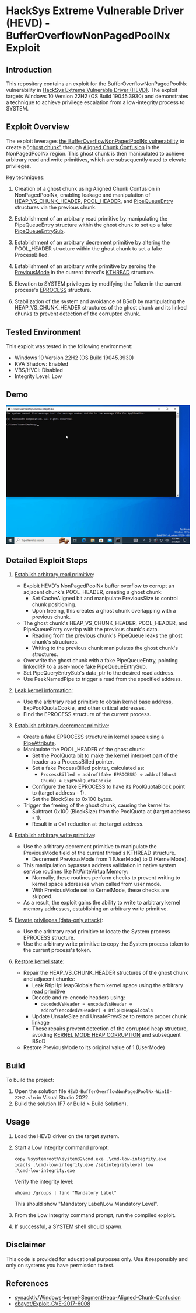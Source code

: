 # HackSys Extreme Vulnerable Driver (HEVD) - BufferOverflowNonPagedPoolNx Exploit

## Introduction

This repository contains an exploit for the BufferOverflowNonPagedPoolNx vulnerability in [HackSys Extreme Vulnerable Driver (HEVD)](https://github.com/hacksysteam/HackSysExtremeVulnerableDriver). The exploit targets Windows 10 Version 22H2 (OS Build 19045.3930) and demonstrates a technique to achieve privilege escalation from a low-integrity process to SYSTEM.

## Exploit Overview

The exploit leverages [the BufferOverflowNonPagedPoolNx vulnerability](https://github.com/hacksysteam/HackSysExtremeVulnerableDriver/blob/b02b6ea3/Driver/HEVD/Windows/BufferOverflowNonPagedPoolNx.c#L138) to create a ["ghost chunk"](https://www.sstic.org/media/SSTIC2020/SSTIC-actes/pool_overflow_exploitation_since_windows_10_19h1/SSTIC2020-Slides-pool_overflow_exploitation_since_windows_10_19h1-bayet_fariello.pdf#page=43) through [Aligned Chunk Confusion](https://github.com/synacktiv/Windows-kernel-SegmentHeap-Aligned-Chunk-Confusion) in the NonPagedPoolNx region. This ghost chunk is then manipulated to achieve arbitrary read and write primitives, which are subsequently used to elevate privileges.

Key techniques:

1. Creation of a ghost chunk using Aligned Chunk Confusion in NonPagedPoolNx, enabling leakage and manipulation of [HEAP_VS_CHUNK_HEADER](https://www.vergiliusproject.com/kernels/x64/windows-10/22h2/_HEAP_VS_CHUNK_HEADER), [POOL_HEADER](https://www.vergiliusproject.com/kernels/x64/windows-10/22h2/_POOL_HEADER), and [PipeQueueEntry](https://github.com/ommadawn46/HEVD-BufferOverflowNonPagedPoolNx-Win10-22H2/blob/4459a76/HEVD-BufferOverflowNonPagedPoolNx-Win10-22H2/include/common.h#L67) structures via the previous chunk.

2. Establishment of an arbitrary read primitive by manipulating the PipeQueueEntry structure within the ghost chunk to set up a fake [PipeQueueEntrySub](https://github.com/ommadawn46/HEVD-BufferOverflowNonPagedPoolNx-Win10-22H2/blob/4459a76/HEVD-BufferOverflowNonPagedPoolNx-Win10-22H2/include/common.h#L79).

3. Establishment of an arbitrary decrement primitive by altering the POOL_HEADER structure within the ghost chunk to set a fake ProcessBilled.

4. Establishment of an arbitrary write primitive by zeroing the [PreviousMode](https://learn.microsoft.com/en-us/windows-hardware/drivers/kernel/previousmode) in the current thread's [KTHREAD](https://www.vergiliusproject.com/kernels/x64/windows-10/22h2/_KTHREAD) structure.

5. Elevation to SYSTEM privileges by modifying the Token in the current process's [EPROCESS](https://www.vergiliusproject.com/kernels/x64/windows-10/22h2/_EPROCESS) structure.

6. Stabilization of the system and avoidance of BSoD by manipulating the HEAP_VS_CHUNK_HEADER structures of the ghost chunk and its linked chunks to prevent detection of the corrupted chunk.

## Tested Environment

This exploit was tested in the following environment:

- Windows 10 Version 22H2 (OS Build 19045.3930)
- KVA Shadow: Enabled
- VBS/HVCI: Disabled
- Integrity Level: Low

## Demo

![Exploit Demo](img/demo.gif)

## Detailed Exploit Steps

1. [Establish arbitrary read primitive](https://github.com/ommadawn46/HEVD-BufferOverflowNonPagedPoolNx-Win10-22H2/blob/4459a76/HEVD-BufferOverflowNonPagedPoolNx-Win10-22H2/src/primitives/arbitrary_read.cpp#L163):
   - Exploit HEVD's NonPagedPoolNx buffer overflow to corrupt an adjacent chunk's POOL_HEADER, creating a ghost chunk:
     - Set CacheAligned bit and manipulate PreviousSize to control chunk positioning.
     - Upon freeing, this creates a ghost chunk overlapping with a previous chunk.
   - The ghost chunk's HEAP_VS_CHUNK_HEADER, POOL_HEADER, and PipeQueueEntry overlap with the previous chunk's data.
     - Reading from the previous chunk's PipeQueue leaks the ghost chunk's structures.
     - Writing to the previous chunk manipulates the ghost chunk's structures.
   - Overwrite the ghost chunk with a fake PipeQueueEntry, pointing linkedIRP to a user-mode fake PipeQueueEntrySub.
   - Set PipeQueryEntrySub's data_ptr to the desired read address.
   - Use PeekNamedPipe to trigger a read from the specified address.

2. [Leak kernel information](https://github.com/ommadawn46/HEVD-BufferOverflowNonPagedPoolNx-Win10-22H2/blob/4459a76/HEVD-BufferOverflowNonPagedPoolNx-Win10-22H2/src/core/privilege_escalation.cpp#L14):
   - Use the arbitrary read primitive to obtain kernel base address, ExpPoolQuotaCookie, and other critical addresses.
   - Find the EPROCESS structure of the current process.

3. [Establish arbitrary decrement primitive](https://github.com/ommadawn46/HEVD-BufferOverflowNonPagedPoolNx-Win10-22H2/blob/4459a76/HEVD-BufferOverflowNonPagedPoolNx-Win10-22H2/src/primitives/arbitrary_decrement.cpp#L56):
   - Create a fake EPROCESS structure in kernel space using a [PipeAttribute](https://github.com/ommadawn46/HEVD-BufferOverflowNonPagedPoolNx-Win10-22H2/blob/4459a76/HEVD-BufferOverflowNonPagedPoolNx-Win10-22H2/include/common.h#L58).
   - Manipulate the POOL_HEADER of the ghost chunk:
     - Set the PoolQuota bit to make the kernel interpret part of the header as a ProcessBilled pointer.
     - Set a fake ProcessBilled pointer, calculated as:
       - `ProcessBilled = addrof(fake EPROCESS) ⊕ addrof(Ghost Chunk) ⊕ ExpPoolQuotaCookie`
     - Configure the fake EPROCESS to have its PoolQuotaBlock point to (target address - 1).
     - Set the BlockSize to 0x100 bytes.
   - Trigger the freeing of the ghost chunk, causing the kernel to:
     - Subtract 0x100 (BlockSize) from the PoolQuota at (target address - 1).
     - Result in a 0x1 reduction at the target address.

4. [Establish arbitrary write primitive](https://github.com/ommadawn46/HEVD-BufferOverflowNonPagedPoolNx-Win10-22H2/blob/4459a76/HEVD-BufferOverflowNonPagedPoolNx-Win10-22H2/src/primitives/arbitrary_write.cpp#L12):
   - Use the arbitrary decrement primitive to manipulate the PreviousMode field of the current thread's KTHREAD structure.
     - Decrement PreviousMode from 1 (UserMode) to 0 (KernelMode).
   - This manipulation bypasses address validation in native system service routines like NtWriteVirtualMemory:
     - Normally, these routines perform checks to prevent writing to kernel space addresses when called from user mode.
     - With PreviousMode set to KernelMode, these checks are skipped.
   - As a result, the exploit gains the ability to write to arbitrary kernel memory addresses, establishing an arbitrary write primitive.

5. [Elevate privileges (data-only attack)](https://github.com/ommadawn46/HEVD-BufferOverflowNonPagedPoolNx-Win10-22H2/blob/4459a76/HEVD-BufferOverflowNonPagedPoolNx-Win10-22H2/src/core/privilege_escalation.cpp#L157):
   - Use the arbitrary read primitive to locate the System process EPROCESS structure.
   - Use the arbitrary write primitive to copy the System process token to the current process's token.

6. [Restore kernel state](https://github.com/ommadawn46/HEVD-BufferOverflowNonPagedPoolNx-Win10-22H2/blob/4459a76/HEVD-BufferOverflowNonPagedPoolNx-Win10-22H2/src/core/cleanup.cpp#L74):
   - Repair the HEAP_VS_CHUNK_HEADER structures of the ghost chunk and adjacent chunks:
     - Leak RtlpHpHeapGlobals from kernel space using the arbitrary read primitive
     - Decode and re-encode headers using:
       - `decodedVsHeader = encodedVsHeader ⊕ addrof(encodedVsHeader) ⊕ RtlpHpHeapGlobals`
     - Update UnsafeSize and UnsafePrevSize to restore proper chunk linkage
     - These repairs prevent detection of the corrupted heap structure, avoiding [KERNEL MODE HEAP CORRUPTION](https://learn.microsoft.com/windows-hardware/drivers/debugger/bug-check-0x13a--kernel-mode-heap-corruption) and subsequent BSoD
   - Restore PreviousMode to its original value of 1 (UserMode)

## Build

To build the project:

1. Open the solution file `HEVD-BufferOverflowNonPagedPoolNx-Win10-22H2.sln` in Visual Studio 2022.
2. Build the solution (F7 or Build > Build Solution).

## Usage

1. Load the HEVD driver on the target system.

2. Start a Low Integrity command prompt:
   ```
   copy %systemroot%\system32\cmd.exe .\cmd-low-integrity.exe
   icacls .\cmd-low-integrity.exe /setintegritylevel low
   .\cmd-low-integrity.exe
   ```
   Verify the integrity level:
   ```
   whoami /groups | find "Mandatory Label"
   ```
   This should show "Mandatory Label\Low Mandatory Level".

3. From the Low Integrity command prompt, run the compiled exploit.

4. If successful, a SYSTEM shell should spawn.

## Disclaimer

This code is provided for educational purposes only. Use it responsibly and only on systems you have permission to test.

## References

- [synacktiv/Windows-kernel-SegmentHeap-Aligned-Chunk-Confusion](https://github.com/synacktiv/Windows-kernel-SegmentHeap-Aligned-Chunk-Confusion)
- [cbayet/Exploit-CVE-2017-6008](https://github.com/cbayet/Exploit-CVE-2017-6008)
